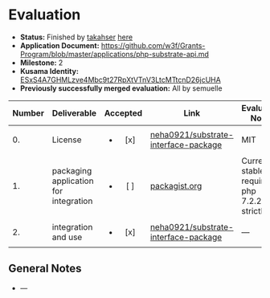 # Evaluation

- **Status:** Finished by [takahser](https://github.com/takahser) [here](https://github.com/w3f/Grant-Milestone-Delivery/blob/master/deliveries/php-substrate-api_2_takahser.md)
- **Application Document:**  https://github.com/w3f/Grants-Program/blob/master/applications/php-substrate-api.md
- **Milestone:** 2
- **Kusama Identity:** [ESxS4A7GHMLzve4Mbc9t27RpXtVTnV3LtcMTtcnD26jcUHA](https://polkascan.io/pre/kusama/account/ESxS4A7GHMLzve4Mbc9t27RpXtVTnV3LtcMTtcnD26jcUHA)
- **Previously successfully merged evaluation:** All by semuelle

| Number | Deliverable | Accepted | Link | Evaluation Notes |
| ------ | ----------- | :------: | ---- |----------------- |
| 0. | License | <ul><li>[x] </li></ul> | [neha0921/substrate-interface-package](https://github.com/neha0921/substrate-interface-package/blob/ec0ec58bd4686be7a48ab682a1960400a1b65745/LICENSE.md) | MIT |
| 1.  | packaging application for integration | <ul><li>[ ] </li></ul> | [packagist.org](https://packagist.org/users/neha0921/packages/) | Current stable requires php 7.2.24 strictly. |
| 2.  | integration and use | <ul><li>[x] </li></ul> | [neha0921/substrate-interface-package](https://github.com/neha0921/substrate-interface-package/blob/ec0ec58bd4686be7a48ab682a1960400a1b65745/README.md#usage-just-like) | — |


## General Notes

- —
